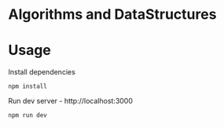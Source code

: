 # Algorithms and DataStructures

# Usage

Install dependencies

```
npm install
```

Run dev server - http://localhost:3000

```
npm run dev
```
